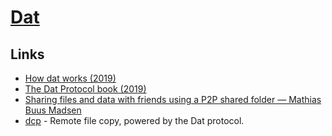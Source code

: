 # [Dat](https://datproject.org/)

## Links

- [How dat works (2019)](https://datprotocol.github.io/how-dat-works/)
- [The Dat Protocol book (2019)](https://datprotocol.github.io/book/)
- [Sharing files and data with friends using a P2P shared folder — Mathias Buus Madsen](https://www.youtube.com/watch?v=7tf14VpeHlE)
- [dcp](https://github.com/tom-james-watson/dat-cp) - Remote file copy, powered by the Dat protocol.
